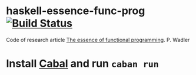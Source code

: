 # haskell-essence-func-prog [![Build Status](https://travis-ci.org/zouzias/haskell-essence-func-prog.svg?branch=variation-one)](https://travis-ci.org/zouzias/haskell-essence-func-prog)

Code of research article [The essence of functional programming](https://doi.org/10.1145/143165.143169). P. Wadler


# Install [Cabal](https://www.haskell.org/cabal/) and run `caban run`
